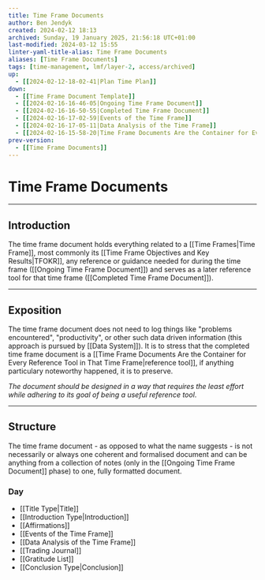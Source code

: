 ```yaml
---
title: Time Frame Documents
author: Ben Jendyk
created: 2024-02-12 18:13
archived: Sunday, 19 January 2025, 21:56:18 UTC+01:00
last-modified: 2024-03-12 15:55
linter-yaml-title-alias: Time Frame Documents
aliases: [Time Frame Documents]
tags: [time-management, lmf/layer-2, access/archived] 
up:
  - [[2024-02-12-18-02-41|Plan Time Plan]]
down:
  - [[Time Frame Document Template]]
  - [[2024-02-16-16-46-05|Ongoing Time Frame Document]]
  - [[2024-02-16-16-50-55|Completed Time Frame Document]]
  - [[2024-02-16-17-02-59|Events of the Time Frame]]
  - [[2024-02-16-17-05-11|Data Analysis of the Time Frame]]
  - [[2024-02-16-15-58-20|Time Frame Documents Are the Container for Every Reference Tool in That Time Frame]]
prev-version:
  - [[Time Frame Documents]]
---
```


# Time Frame Documents

--- 

## Introduction

The time frame document holds everything related to a [[Time Frames|Time Frame]], most commonly its [[Time Frame Objectives and Key Results|TFOKR]], any reference or guidance needed for during the time frame ([[Ongoing Time Frame Document]]) and serves as a later reference tool for that time frame ([[Completed Time Frame Document]]).

--- 

## Exposition

The time frame document does not need to log things like "problems encountered", "productivity", or other such data driven information (this approach is pursued by [[Data System]]). It is to stress that the completed time frame document is a [[Time Frame Documents Are the Container for Every Reference Tool in That Time Frame|reference tool]], if anything particulary noteworthy happened, it is to preserve. 

*The document should be designed in a way that requires the least effort while adhering to its goal of being a useful reference tool*.

---

## Structure

The time frame document - as opposed to what the name suggests - is not necessarily or always one coherent and formalised document and can be anything from a collection of notes (only in the [[Ongoing Time Frame Document]] phase) to one, fully formatted document. 

### Day

- [[Title Type|Title]]
- [[Introduction Type|Introduction]]
- [[Affirmations]]
- [[Events of the Time Frame]]
- [[Data Analysis of the Time Frame]]
- [[Trading Journal]]
- [[Gratitude List]]
- [[Conclusion Type|Conclusion]]
